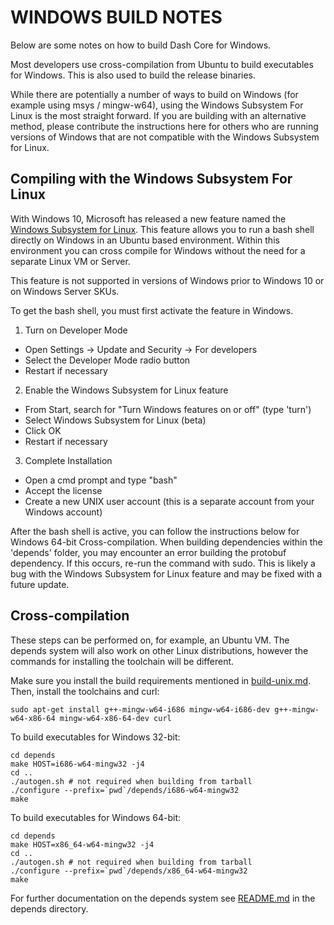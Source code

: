 WINDOWS BUILD NOTES
====================

Below are some notes on how to build Dash Core for Windows.

Most developers use cross-compilation from Ubuntu to build executables for
Windows. This is also used to build the release binaries.

While there are potentially a number of ways to build on Windows (for example using msys / mingw-w64),
using the Windows Subsystem For Linux is the most straight forward.  If you are building with
an alternative method, please contribute the instructions here for others who are running versions
of Windows that are not compatible with the Windows Subsystem for Linux.

Compiling with the Windows Subsystem For Linux
-------------------

With Windows 10, Microsoft has released a new feature named the
[Windows Subsystem for Linux](https://msdn.microsoft.com/commandline/wsl/about).  This feature allows you to run a bash shell directly on Windows in an Ubuntu based
environment.  Within this environment you can cross compile for Windows without the need for a separate Linux VM or Server.

This feature is not supported in versions of Windows prior to Windows 10 or on Windows Server SKUs.

To get the bash shell, you must first activate the feature in Windows.

1. Turn on Developer Mode
  * Open Settings -> Update and Security -> For developers
  * Select the Developer Mode radio button
  * Restart if necessary
2. Enable the Windows Subsystem for Linux feature
  * From Start, search for "Turn Windows features on or off" (type 'turn')
  * Select Windows Subsystem for Linux (beta)
  * Click OK
  * Restart if necessary
3. Complete Installation
  * Open a cmd prompt and type "bash"
  * Accept the license
  * Create a new UNIX user account (this is a separate account from your Windows account)

After the bash shell is active, you can follow the instructions below for Windows 64-bit Cross-compilation.
When building dependencies within the 'depends' folder, you may encounter an error building
the protobuf dependency.  If this occurs, re-run the command with sudo.  This is likely
a bug with the Windows Subsystem for Linux feature and may be fixed with a future update.

Cross-compilation
-------------------

These steps can be performed on, for example, an Ubuntu VM. The depends system
will also work on other Linux distributions, however the commands for
installing the toolchain will be different.

Make sure you install the build requirements mentioned in
[build-unix.md](/doc/build-unix.md).
Then, install the toolchains and curl:

    sudo apt-get install g++-mingw-w64-i686 mingw-w64-i686-dev g++-mingw-w64-x86-64 mingw-w64-x86-64-dev curl

To build executables for Windows 32-bit:

    cd depends
    make HOST=i686-w64-mingw32 -j4
    cd ..
    ./autogen.sh # not required when building from tarball
    ./configure --prefix=`pwd`/depends/i686-w64-mingw32
    make

To build executables for Windows 64-bit:

    cd depends
    make HOST=x86_64-w64-mingw32 -j4
    cd ..
    ./autogen.sh # not required when building from tarball
    ./configure --prefix=`pwd`/depends/x86_64-w64-mingw32
    make

For further documentation on the depends system see [README.md](../depends/README.md) in the depends directory.

